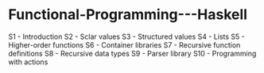 # Functional-Programming---Haskell
S1 - Introduction
S2 - Sclar values
S3 - Structured values
S4 - Lists
S5 - Higher-order functions
S6 - Container libraries
S7 - Recursive function definitions
S8 - Recursive data types
S9 - Parser library
S10 - Programming with actions

